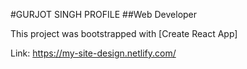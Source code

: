 #GURJOT SINGH PROFILE
##Web Developer

This project was bootstrapped with [Create React App]

Link: https://my-site-design.netlify.com/
